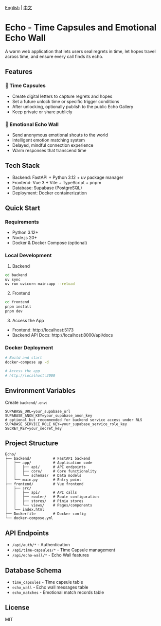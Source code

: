 [English](README-EN.md) | [中文](README.md)

# Echo - Time Capsules and Emotional Echo Wall

A warm web application that lets users seal regrets in time, let hopes travel across time, and ensure every call finds its echo.

## Features

### 🎯 Time Capsules
- Create digital letters to capture regrets and hopes
- Set a future unlock time or specific trigger conditions
- After unlocking, optionally publish to the public Echo Gallery
- Keep private or share publicly

### 🌊 Emotional Echo Wall
- Send anonymous emotional shouts to the world
- Intelligent emotion matching system
- Delayed, mindful connection experience
- Warm responses that transcend time

## Tech Stack

- Backend: FastAPI + Python 3.12 + uv package manager
- Frontend: Vue 3 + Vite + TypeScript + pnpm
- Database: Supabase (PostgreSQL)
- Deployment: Docker containerization

## Quick Start

### Requirements
- Python 3.12+
- Node.js 20+
- Docker & Docker Compose (optional)

### Local Development

1. Backend
```bash
cd backend
uv sync
uv run uvicorn main:app --reload
```

2. Frontend
```bash
cd frontend
pnpm install
pnpm dev
```

3. Access the App
- Frontend: http://localhost:5173
- Backend API Docs: http://localhost:8000/api/docs

### Docker Deployment

```bash
# Build and start
docker-compose up -d

# Access the app
# http://localhost:3000
```

## Environment Variables

Create `backend/.env`:
```env
SUPABASE_URL=your_supabase_url
SUPABASE_ANON_KEY=your_supabase_anon_key
# optional but recommended for backend service access under RLS
SUPABASE_SERVICE_ROLE_KEY=your_supabase_service_role_key
SECRET_KEY=your_secret_key
```

## Project Structure

```
Echo/
├── backend/          # FastAPI backend
│   ├── app/          # Application code
│   │   ├── api/      # API endpoints
│   │   ├── core/     # Core functionality
│   │   └── schemas/  # Data models
│   └── main.py       # Entry point
├── frontend/         # Vue frontend
│   ├── src/
│   │   ├── api/      # API calls
│   │   ├── router/   # Route configuration
│   │   ├── stores/   # Pinia stores
│   │   └── views/    # Pages/components
│   └── index.html
├── Dockerfile        # Docker config
└── docker-compose.yml
```

## API Endpoints

- `/api/auth/*` - Authentication
- `/api/time-capsules/*` - Time Capsule management
- `/api/echo-wall/*` - Echo Wall features

## Database Schema

- `time_capsules` - Time capsule table
- `echo_wall` - Echo wall messages table
- `echo_matches` - Emotional match records table

## License

MIT
